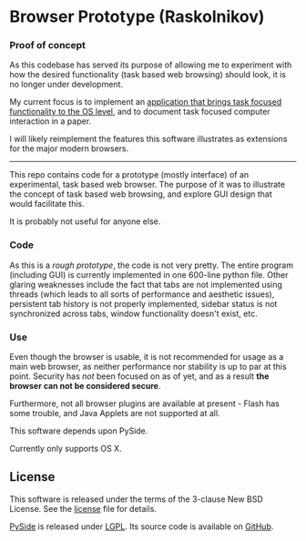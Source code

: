 # Browser Prototype (Raskolnikov)
### Proof of concept
As this codebase has served its purpose of allowing me to experiment with how the desired functionality (task based web browsing) should look, it is no longer under development.

My current focus is to implement an [application that brings task focused functionality to the OS level](https://github.com/eivind88/raskolnikov), and to document task focused computer interaction in a paper.

I will likely reimplement the features this software illustrates as extensions for the major modern browsers.

---

This repo contains code for a prototype (mostly interface) of an experimental, task based web browser. The purpose of it was to illustrate the concept of task based web browsing, and explore GUI design that would facilitate this.

It is probably not useful for anyone else.

### Code
As this is a *rough prototype*, the code is not very pretty.
The entire program (including GUI) is currently implemented in one 600-line python file.
Other glaring weaknesses include the fact that tabs are not implemented using threads (which leads to all sorts of performance and aesthetic issues), persistent tab history is not properly implemented, sidebar status is not synchronized across tabs, window functionality doesn't exist, etc.

### Use
Even though the browser is usable, it is not recommended for usage as a main web browser, as neither performance nor stability is up to par at this point.
Security has _not_ been focused on as of yet, and as a result **the browser can not be considered secure**.

Furthermore, not all browser plugins are available at present - Flash has some trouble, and Java Applets are not supported at all.

This software depends upon PySide.

Currently only supports OS X.


## License
This software is released under the terms of the 3-clause New BSD License. See the [license](LICENSE.txt) file for details.

[PySide](https://wiki.qt.io/PySide) is released under [LGPL](https://www.gnu.org/copyleft/lesser.html).
Its source code is available on [GitHub](https://github.com/PySide).
